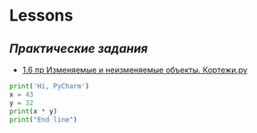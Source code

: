# Lessons
## *Практические задания*
- [1.6 пр Изменяемые и неизменяемые объекты. Кортежи.py](/project1/Модуль%201/1.6%20пр%20Изменяемые%20и%20неизменяемые%20объекты.%20Кортежи.py)
```python
print('Hi, PyCharm')
x = 43
y = 32
print(x * y)
print("End line")
```
